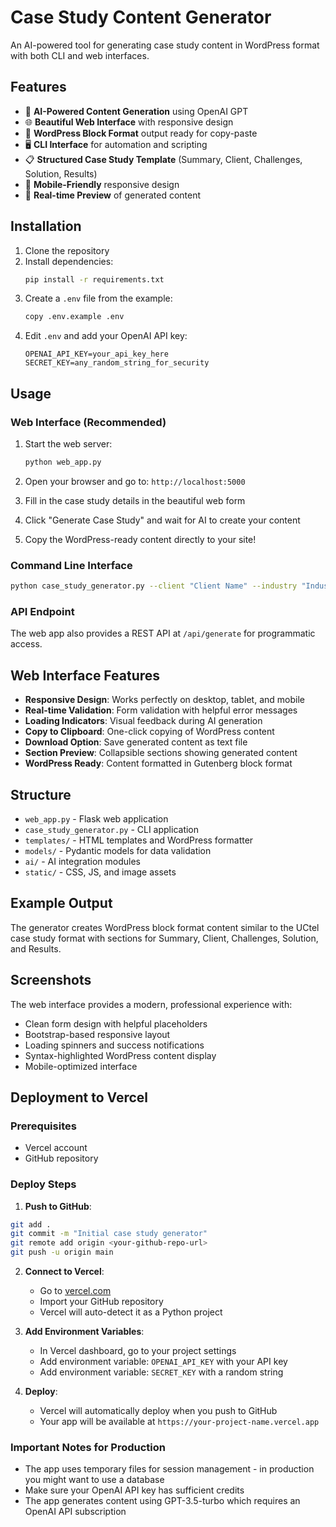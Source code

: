 # Case Study Content Generator

An AI-powered tool for generating case study content in WordPress format with both CLI and web interfaces.

## Features

- 🤖 **AI-Powered Content Generation** using OpenAI GPT
- 🌐 **Beautiful Web Interface** with responsive design
- 📝 **WordPress Block Format** output ready for copy-paste
- 🖥️ **CLI Interface** for automation and scripting
- 📋 **Structured Case Study Template** (Summary, Client, Challenges, Solution, Results)
- 📱 **Mobile-Friendly** responsive design
- 🎨 **Real-time Preview** of generated content

## Installation

1. Clone the repository
2. Install dependencies:
   ```bash
   pip install -r requirements.txt
   ```
3. Create a `.env` file from the example:
   ```bash
   copy .env.example .env
   ```
4. Edit `.env` and add your OpenAI API key:
   ```
   OPENAI_API_KEY=your_api_key_here
   SECRET_KEY=any_random_string_for_security
   ```

## Usage

### Web Interface (Recommended)

1. Start the web server:
   ```bash
   python web_app.py
   ```

2. Open your browser and go to: `http://localhost:5000`

3. Fill in the case study details in the beautiful web form

4. Click "Generate Case Study" and wait for AI to create your content

5. Copy the WordPress-ready content directly to your site!

### Command Line Interface

```bash
python case_study_generator.py --client "Client Name" --industry "Industry" --challenge "Main Challenge" --solution "Solution Provided"
```

### API Endpoint

The web app also provides a REST API at `/api/generate` for programmatic access.

## Web Interface Features

- **Responsive Design**: Works perfectly on desktop, tablet, and mobile
- **Real-time Validation**: Form validation with helpful error messages  
- **Loading Indicators**: Visual feedback during AI generation
- **Copy to Clipboard**: One-click copying of WordPress content
- **Download Option**: Save generated content as text file
- **Section Preview**: Collapsible sections showing generated content
- **WordPress Ready**: Content formatted in Gutenberg block format

## Structure

- `web_app.py` - Flask web application
- `case_study_generator.py` - CLI application  
- `templates/` - HTML templates and WordPress formatter
- `models/` - Pydantic models for data validation
- `ai/` - AI integration modules
- `static/` - CSS, JS, and image assets

## Example Output

The generator creates WordPress block format content similar to the UCtel case study format with sections for Summary, Client, Challenges, Solution, and Results.

## Screenshots

The web interface provides a modern, professional experience with:
- Clean form design with helpful placeholders
- Bootstrap-based responsive layout
- Loading spinners and success notifications
- Syntax-highlighted WordPress content display
- Mobile-optimized interface

## Deployment to Vercel

### Prerequisites

- Vercel account
- GitHub repository

### Deploy Steps

1. **Push to GitHub**:
```bash
git add .
git commit -m "Initial case study generator"
git remote add origin <your-github-repo-url>
git push -u origin main
```

2. **Connect to Vercel**:
   - Go to [vercel.com](https://vercel.com)
   - Import your GitHub repository
   - Vercel will auto-detect it as a Python project

3. **Add Environment Variables**:
   - In Vercel dashboard, go to your project settings
   - Add environment variable: `OPENAI_API_KEY` with your API key
   - Add environment variable: `SECRET_KEY` with a random string

4. **Deploy**:
   - Vercel will automatically deploy when you push to GitHub
   - Your app will be available at `https://your-project-name.vercel.app`

### Important Notes for Production

- The app uses temporary files for session management - in production you might want to use a database
- Make sure your OpenAI API key has sufficient credits
- The app generates content using GPT-3.5-turbo which requires an OpenAI API subscription
